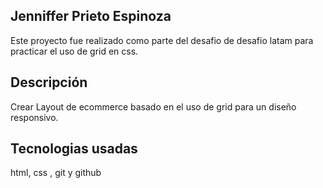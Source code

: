 Jenniffer Prieto Espinoza
----
Este proyecto fue realizado como parte del desafio de desafio latam para practicar el uso de grid en css.


Descripción
-----
Crear Layout de ecommerce basado en el uso de grid para un diseño responsivo.

Tecnologias usadas
-----
html, css , git y github
